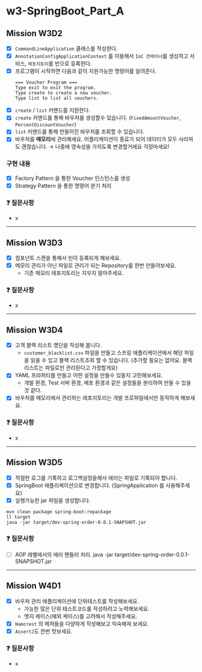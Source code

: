 # w3-SpringBoot_Part_A

## Mission W3D2

- [x] `CommandLineApplication` 클래스를 작성한다.
- [x] `AnnotationConfigApplicationContext` 를 이용해서 `IoC 컨테이너`를 생성하고 서비스, `레포지토리`를 빈으로 등록한다.
- [x] 프로그램이 시작하면 다음과 같이 지원가능한 명령어를 알려준다.
  ```
  === Voucher Program ===
  Type exit to exit the program.
  Type create to create a new voucher.
  Type list to list all vouchers.
  ```
- [x] `create` / `list` 커맨드를 지원한다.
- [x] `create` 커맨드를 통해 바우처를 생성할수 있습니다. (`FixedAmountVoucher`,
  `PercentDiscountVoucher`)
- [x] `list` 커맨드를 통해 만들어진 바우처를 조회할 수 있습니다.
- [x] 바우처를 **매모리**에 관리해세요. 어플리케이션이 종료가 되어 데이터가 모두 사라져도 괜찮습니다. → 나중에 영속성을 가지도록 변경할거에요 걱정마세요!

### 구현 내용

- [x] Factory Pattern 을 통한 Voucher 인스턴스를 생성
- [x] Strategy Pattern 을 통한 명령어 분기 처리

### ❓ 질문사항

- x

<hr>

## Mission W3D3

- [x] 컴포넌트 스캔을 통해서 빈이 등록되게 해보세요.
- [x] 메모리 관리가 아닌 파일로 관리가 되는 Repository를 한번 만들어보세요.
    - 기존 메모리 레포지토리는 지우지 말아주세요.

### ❓ 질문사항

- x

<hr>

## Mission W3D4

- [x] 고객 블랙 리스트 명단을 작성해 봅니다.
    - `customer_blacklist.csv` 파일을 만들고 스프링 애플리케이션에서 해당 파일을 읽을 수 있고 블랙 리스트조회 할 수 있습니다. (추가할 필요는 없어요. 블랙리스트는 파일로만 관리된다고
      가정할게요)
- [x] YAML 프라퍼티를 만들고 어떤 설정을 만들수 있을지 고민해보세요.
    - 개발 환경, Test 서버 환경, 배포 환경과 같은 설정들을 분리하여 만들 수 있을 것 같다.
- [x] 바우처를 메모리에서 관리하는 레포지토리는 개발 프로파일에서만 동작하게 해보세요.

### ❓ 질문사항

- x

<hr>

## Mission W3D5

- [x] 적절한 로그를 기록하고 로그백설정을해서 에러는 파일로 기록되야 합니다.
- [x] SpringBoot 애플리케이션으로 변경합니다. (SpringApplication 를 사용해주세요)
- [x] 실행가능한 jar 파일을 생성합니다.

```shell
mvn clean package spring-boot:repackage 
ll target 
java -jar target/dev-spring-order-0.0.1-SNAPSHOT.jar
```

### ❓ 질문사항

- [ ] AOP 레벨에서의 에러 핸들러 처리. java -jar target/dev-spring-order-0.0.1-SNAPSHOT.jar

<hr>

## Mission W4D1

- [x] 바우처 관리 애플리케이션에 단위테스트를 작성해보세요.
    - 가능한 많은 단위 테스트코드를 작성하려고 노력해보세요.
    - 엣지 케이스(예외 케이스)를 고려해서 작성해주세요.
- [x] `Hamcrest` 의 메쳐들을 다양하게 작성해보고 익숙해져 보세요.
- [x] `AssertJ`도 한번 맛보세요.

### ❓ 질문사항

- x